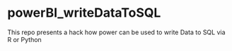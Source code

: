 # powerBI_writeDataToSQL
This repo presents a hack how power can be used to write Data to SQL via R or Python
